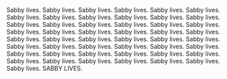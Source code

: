 Sabby lives.
Sabby lives.
Sabby lives.
Sabby lives.
Sabby lives.
Sabby lives.
Sabby lives.
Sabby lives.
Sabby lives.
Sabby lives.
Sabby lives.
Sabby lives.
Sabby lives.
Sabby lives.
Sabby lives.
Sabby lives.
Sabby lives.
Sabby lives.
Sabby lives.
Sabby lives.
Sabby lives.
Sabby lives.
Sabby lives.
Sabby lives.
Sabby lives.
Sabby lives.
Sabby lives.
Sabby lives.
Sabby lives.
Sabby lives.
Sabby lives.
Sabby lives.
Sabby lives.
Sabby lives.
Sabby lives.
Sabby lives.
Sabby lives.
Sabby lives.
Sabby lives.
Sabby lives.
Sabby lives.
Sabby lives.
Sabby lives.
Sabby lives.
Sabby lives.
Sabby lives.
Sabby lives.
Sabby lives.
Sabby lives.
SABBY LIVES.